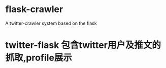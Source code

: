 # flask-crawler
A twitter-crawler system based on the flask
# twitter-flask 包含twitter用户及推文的抓取,profile展示
